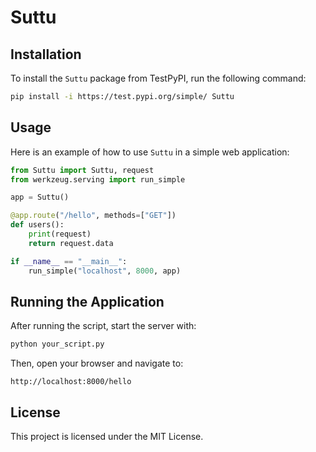 # Suttu

## Installation
To install the `Suttu` package from TestPyPI, run the following command:

```sh
pip install -i https://test.pypi.org/simple/ Suttu
```

## Usage
Here is an example of how to use `Suttu` in a simple web application:

```python
from Suttu import Suttu, request
from werkzeug.serving import run_simple

app = Suttu()

@app.route("/hello", methods=["GET"])
def users():
    print(request)
    return request.data

if __name__ == "__main__":
    run_simple("localhost", 8000, app)
```

## Running the Application
After running the script, start the server with:

```sh
python your_script.py
```

Then, open your browser and navigate to:

```
http://localhost:8000/hello
```

## License
This project is licensed under the MIT License.

